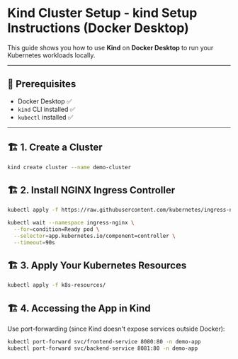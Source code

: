 # Kind Cluster Setup - kind Setup Instructions (Docker Desktop)
This guide shows you how to use **Kind** on **Docker Desktop** to run your Kubernetes workloads locally.

---

## 🧱 Prerequisites
- Docker Desktop ✅
- `kind` CLI installed ✅
- `kubectl` installed ✅

---

## 🏗️ 1. Create a Cluster
```bash
kind create cluster --name demo-cluster
```

## 🏗️ 2. Install NGINX Ingress Controller
```bash
kubectl apply -f https://raw.githubusercontent.com/kubernetes/ingress-nginx/controller-v1.8.1/deploy/static/provider/kind/deploy.yaml
```
```bash
kubectl wait --namespace ingress-nginx \
  --for=condition=Ready pod \
  --selector=app.kubernetes.io/component=controller \
  --timeout=90s
```

## 🏗️ 3. Apply Your Kubernetes Resources
```bash
kubectl apply -f k8s-resources/
```

## 🏗️ 4. Accessing the App in Kind
Use port-forwarding (since Kind doesn't expose services outside Docker):
```bash
kubectl port-forward svc/frontend-service 8080:80 -n demo-app
kubectl port-forward svc/backend-service 8081:80 -n demo-app
```
